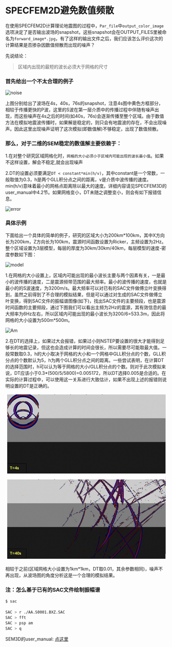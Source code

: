 # SPECFEM2D避免数值频散


在使用SPECFEM2D计算理论地震图的过程中，`Par_file`中`output_color_image`选项决定了是否输出波场的snapshot，这些snapshot会在OUTPUT_FILES里被命名为`forward_image*.jpg`，有了这样的输出文件之后，我们应该怎么评价这次的计算结果是否掺杂因数值频散而出现的噪声？

先说结论：

> 区域内出现的最短的波长必须大于网格的尺寸

### 首先给出一个不太合理的例子

![noise](/Users/ranor/myblog/static/images/noise.png)

上图分别给出了波场在4s，40s，76s的snapshot，注意4s图中黄色方框部分，相较于传播更快的P波，这里的S波在第一层介质中的传播过程中伴随有噪声出现，而这些噪声在4s之后的时间(如40s，76s)会逐渐传播至整个区域。由于数值方法在模拟地震波传播时，如果解是稳定的，则只会有地震波的存在，不会出现噪声。因此这里出现噪声证明了这次模拟(即数值解)不够稳定，出现了数值频散。

### 那么，对于二维的SEM稳定的数值解主要依赖于：

1.在对整个研究区域网格化时，`网格的大小必须小于区域内可能出现的波长最小值`。如果不这样设置，解会不稳定,就会出现噪声

2.DT的设置必须要满足`DT < constant*min(h/v)`，其中constant是一个常数，一般取值为0.3，h是两个GLL积分点之间的距离，v是介质中波传播的速度。min(h/v)意味着最小的网格点距离除以最大的速度。详细内容请见SPECFEM3D的user_manual中4.2节。如果网格变小，DT未随之调整变小，则会有如下报错信息。

![error](/Users/ranor/myblog/static/images/error.png)

### 具体示例

下面给出一个具体的简单的例子，研究的区域大小为200km*100km，其中X方向长为200km，Z方向长为100km，震源时间函数设置为Ricker，主频设置为2Hz。整个区域设置为3层模型，每层的厚度为30km/30km/40km，每层模型的速度-密度参数如下图：

![model](/Users/ranor/myblog/static/images/model.png)

1.在网格的大小设置上，区域内可能出现的最小波长主要与两个因素有关，一是最小的波传播的速度，二是震源频带范围的最大频率。最小的波传播的速度，也就是最小的的S波速度，为3200m/s。最大频率可以对已有的SAC文件做傅立叶变换得到，虽然之前得到了不合理的模拟结果，但是可以通过对生成的SAC文件做傅立叶变换，得到SAC文件的振幅谱图像(如下)，找出SAC文件的主要频段，也是震源时间函数的主要频段，通过下图我们可以看出主频为2Hz的震源，其有效信息的最大频率为6Hz左右，所以区域内可能出现的最小波长为3200/6=533.3m，因此将网格的大小设置为500m*500m。

![Am](/Users/ranor/myblog/static/images/Am.png)

2.在DT的选择上，如果过大会报错，如果过小则NSTEP要设置的很大才能得到足够长的地震记录，但这也会造成计算的时间会很长，所以需要尽可能取最大值。一般常数取0.3，h的大小取决于网格的大小和一个网格中GLL积分点的个数，GLL积分点的个数默认为5，h为两个GLL积分点之间的距离。一些尝试表明，在计算DT的选择范围时，h可以认为等于网格的大小/GLL积分点的个数。则对于此次模拟来说，DT应该小于0.3*(500/5/5800)=0.005172，所以DT选择0.005是合适的。在实际的计算过程中，可以使用这一关系进行大致估计，如果不出现上述的报错则说明设置的DT是正确的。

![no_noise](images/no_noise.png)

相较于之前(区域网格大小设置为1km*1km，DT取0.01，其余参数相同)，噪声不再出现，从波场图的角度分析这是一个合理的模拟结果。

### 注：怎么基于已有的SAC文件绘制振幅谱

```bash
$ sac

SAC > r ./AA.S0001.BXZ.SAC
SAC > fft
SAC > psp am
SAC > q
```

SEM3D的user_manual: [点这里](https://github.com/geodynamics/specfem3d/blob/master/doc/USER_MANUAL/manual_SPECFEM3D_Cartesian.pdf)